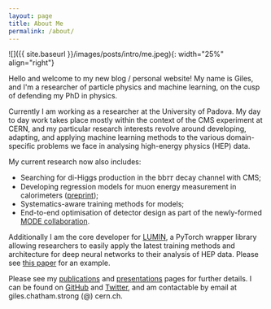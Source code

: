 ```yaml
---
layout: page
title: About Me
permalink: /about/
---
```


![]({{ site.baseurl }}/images/posts/intro/me.jpeg){: width="25%" align="right"}

Hello and welcome to my new blog / personal website! My name is Giles, and I'm a researcher of particle physics and machine learning, on the cusp of defending my PhD in physics.

Currently I am working as a researcher at the University of Padova. My day to day work takes place mostly within the context of the CMS experiment at CERN, and my particular research interests revolve around developing, adapting, and applying machine learning methods to the various domain-specific problems we face in analysing high-energy physics (HEP) data.

My current research now also includes:
 - Searching for di-Higgs production in the bb𝜏𝜏 decay channel with CMS;
 - Developing regression models for muon energy measurement in calorimeters ([preprint](https://arxiv.org/abs/2008.10958));
 - Systematics-aware training methods for models;
 - End-to-end optimisation of detector design as part of the newly-formed [MODE collaboration](https://mode-collaboration.github.io/).

 Additionally I am the core developer for [LUMIN](https://lumin.readthedocs.io/), a PyTorch wrapper library allowing researchers to easily apply the latest training methods and architecture for deep neural networks to their analysis of HEP data. Please see [this paper](https://doi.org/10.1088/2632-2153/ab983a) for an example.

Please see my [publications](https://gilesstrong.github.io/website/publications/) and [presentations](https://gilesstrong.github.io/website/presentations/) pages for further details. I can be found on [GitHub](https://github.com/GilesStrong) and [Twitter](https://twitter.com/Giles_C_Strong), and am contactable by email at giles.chatham.strong (@) cern.ch. 